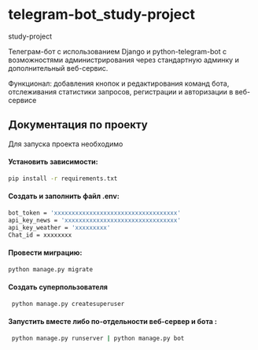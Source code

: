 # telegram-bot_study-project
study-project

Телеграм-бот с использованием Django и python-telegram-bot
с возможностями администрирования через стандартную админку 
и дополнительный веб-сервис. 

Функционал: 
добавления кнопок и редактирования команд бота, 
отслеживания статистики запросов, 
регистрации и авторизации в веб-сервисе

## Документация по проекту

Для запуска проекта необходимо

#### Установить зависимости:

```bash
pip install -r requirements.txt
```

#### Cоздать и заполнить файл .env:

```bash
bot_token = 'xxxxxxxxxxxxxxxxxxxxxxxxxxxxxxxxxxx'
api_key_news = 'xxxxxxxxxxxxxxxxxxxxxxxxxxxxxxxx'
api_key_weather = 'xxxxxxxxx'
Chat_id = xxxxxxxx
```

#### Провести миграцию:

```bash
python manage.py migrate
```

#### Создать суперпользователя

```bash
 python manage.py createsuperuser
```


#### Запустить вместе либо по-отдельности веб-сервер и бота :

```bash
 python manage.py runserver | python manage.py bot
```